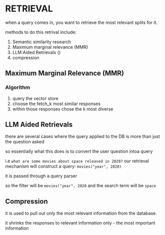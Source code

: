 # RETRIEVAL

when a query comes in, you want to retrieve the most relevant splits for it.

methods to do this retrival include:

1. Semantic similarity research
2. Maximum marginal relevance (MMR)
3. LLM Aided Retrievals ()
4. compression

## Maximum Marginal Relevance (MMR)

### Algorithm

1. query the vector store
2. choose the fetch_k most similar responses
3. within those responses chose the k most diverse

## LLM Aided Retrievals

there are several cases where the query applied to the DB is more than just the question asked

so essentially what this does is to convert the user question intoa query

i.e `what are some movies about space released in 2020?` our retrieval mechanism will construct a query:
`movies("year", 2020)`

it is passed through a query parser

so the filter will be `movies("year", 2020` and the search term will be `space`

## Compression

it is used to pull out only the most relevant information from the database.

it shrinks the responses to relevant information only - the most important information

